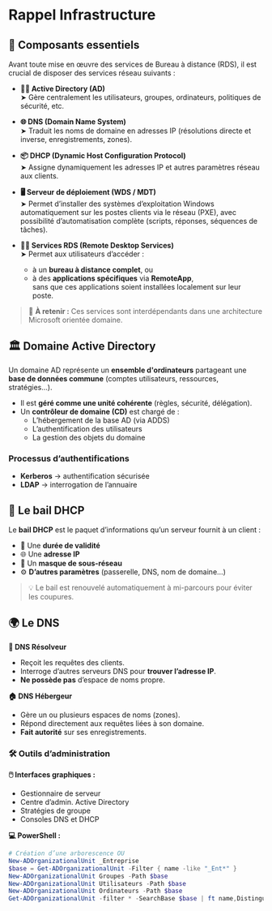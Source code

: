 
# Rappel Infrastructure

## 🔧 Composants essentiels

Avant toute mise en œuvre des services de Bureau à distance (RDS), il est crucial de disposer des services réseau suivants :

- **🧑‍💼 Active Directory (AD)**  
    ➤ Gère centralement les utilisateurs, groupes, ordinateurs, politiques de sécurité, etc.
    
- **🌐 DNS (Domain Name System)**  
    ➤ Traduit les noms de domaine en adresses IP (résolutions directe et inverse, enregistrements, zones).
    
- **📦 DHCP (Dynamic Host Configuration Protocol)**  
    ➤ Assigne dynamiquement les adresses IP et autres paramètres réseau aux clients.
    
- **🖥️ Serveur de déploiement (WDS / MDT)**  
    ➤ Permet d’installer des systèmes d’exploitation Windows automatiquement sur les postes clients via le réseau (PXE), avec possibilité d’automatisation complète (scripts, réponses, séquences de tâches).
    
- **🧑‍💻 Services RDS (Remote Desktop Services)**  
    ➤ Permet aux utilisateurs d’accéder :
    - à un **bureau à distance complet**, ou
    - à des **applications spécifiques** via **RemoteApp**,  
        sans que ces applications soient installées localement sur leur poste.

> 🧠 **À retenir :** Ces services sont interdépendants dans une architecture Microsoft orientée domaine.


## 🏛️ Domaine Active Directory

Un domaine AD représente un **ensemble d'ordinateurs** partageant une **base de données commune** (comptes utilisateurs, ressources, stratégies...).

- Il est **géré comme une unité cohérente** (règles, sécurité, délégation).
- Un **contrôleur de domaine (CD)** est chargé de :
    - L’hébergement de la base AD (via ADDS)
    - L’authentification des utilisateurs
    - La gestion des objets du domaine

### Processus d’authentifications

- **Kerberos** → authentification sécurisée
- **LDAP** → interrogation de l’annuaire

## 🧾 Le bail DHCP

Le **bail DHCP** est le paquet d’informations qu’un serveur fournit à un client :
- 📅 Une **durée de validité**
- 🌐 Une **adresse IP**
- 🧮 Un **masque de sous-réseau**
- ⚙️ **D’autres paramètres** (passerelle, DNS, nom de domaine…)

> 💡 Le bail est renouvelé automatiquement à mi-parcours pour éviter les coupures.


## 🌍 Le DNS

**🔎 DNS Résolveur**
- Reçoit les requêtes des clients.
- Interroge d’autres serveurs DNS pour **trouver l’adresse IP**.
- **Ne possède pas** d’espace de noms propre.

**🏠 DNS Hébergeur**
- Gère un ou plusieurs espaces de noms (zones).
- Répond directement aux requêtes liées à son domaine.
- **Fait autorité** sur ses enregistrements.

### 🛠️ Outils d’administration

**🖱️ Interfaces graphiques :**
- Gestionnaire de serveur
- Centre d’admin. Active Directory
- Stratégies de groupe
- Consoles DNS et DHCP

**💻 PowerShell :**

```powershell
# Création d’une arborescence OU
New-ADOrganizationalUnit _Entreprise
$base = Get-ADOrganizationalUnit -Filter { name -like "_Ent*" }
New-ADOrganizationalUnit Groupes -Path $base
New-ADOrganizationalUnit Utilisateurs -Path $base
New-ADOrganizationalUnit Ordinateurs -Path $base
Get-ADOrganizationalUnit -filter * -SearchBase $base | ft name,DistinguishedName -AutoSize
```
